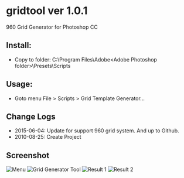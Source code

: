 # gridtool ver 1.0.1
960 Grid Generator for Photoshop CC

## Install: 
- Copy to folder: C:\Program Files\Adobe\<Adobe Photoshop folder>\Presets\Scripts
	
## Usage:
- Goto menu File > Scripts > Grid Template Generator...
 
## Change Logs
- 2015-06-04: Update for support 960 grid system. And up to Github.
- 2010-08-25: Create Project

## Screenshot
![Menu](https://github.com/tuanquynh0508/gridtool/blob/master/screenshot/step1.png)
![Grid Generator Tool](https://github.com/tuanquynh0508/gridtool/blob/master/screenshot/step2.png)
![Result 1](https://github.com/tuanquynh0508/gridtool/blob/master/screenshot/step3.png)
![Result 2](https://github.com/tuanquynh0508/gridtool/blob/master/screenshot/step4.png)
